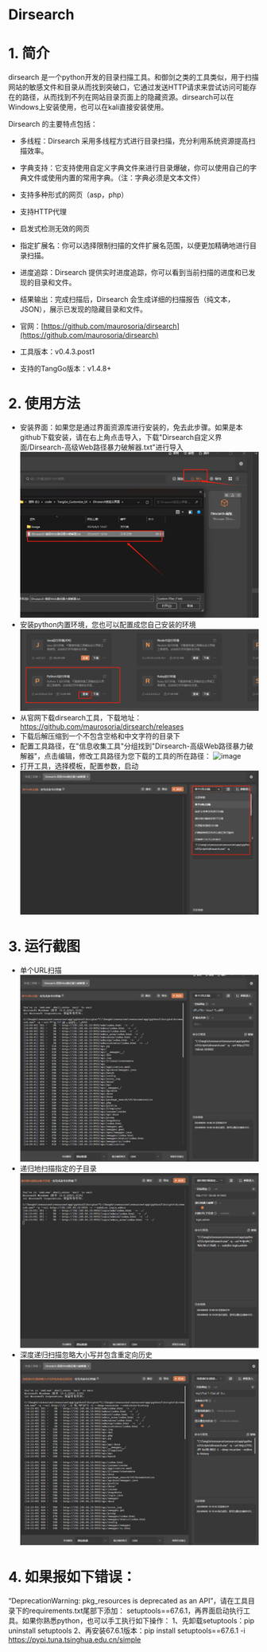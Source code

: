 # Dirsearch

# 1. 简介
dirsearch 是一个python开发的目录扫描工具。和御剑之类的工具类似，用于扫描网站的敏感文件和目录从而找到突破口，它通过发送HTTP请求来尝试访问可能存在的路径，从而找到不列在网站目录页面上的隐藏资源。dirsearch可以在Windows上安装使用，也可以在kali直接安装使用。

Dirsearch 的主要特点包括：
- 多线程：Dirsearch 采用多线程方式进行目录扫描，充分利用系统资源提高扫描效率。
- 字典支持：它支持使用自定义字典文件来进行目录爆破，你可以使用自己的字典文件或使用内置的常用字典。（注：字典必须是文本文件）
- 支持多种形式的网页（asp，php）
- 支持HTTP代理
- 启发式检测无效的网页
- 指定扩展名：你可以选择限制扫描的文件扩展名范围，以便更加精确地进行目录扫描。
- 进度追踪：Dirsearch 提供实时进度追踪，你可以看到当前扫描的进度和已发现的目录和文件。
- 结果输出：完成扫描后，Dirsearch 会生成详细的扫描报告（纯文本，JSON），展示已发现的隐藏目录和文件。

- 官网：[https://github.com/maurosoria/dirsearch](https://github.com/maurosoria/dirsearch)
- 工具版本：v0.4.3.post1
- 支持的TangGo版本：v1.4.8+
# 2. 使用方法
- 安装界面：如果您是通过界面资源库进行安装的，免去此步骤。如果是本github下载安装，请在右上角点击导入，下载"Dirsearch自定义界面/Dirsearch-高级Web路径暴力破解器.txt"进行导入<br>
  ![import.png](image/import.png)
- 安装python内置环境，您也可以配置成您自己安装的环境<br>
  ![python.png](image/python1.png)
- 从官网下载dirsearch工具，下载地址：https://github.com/maurosoria/dirsearch/releases
- 下载后解压缩到一个不包含空格和中文字符的目录下
- 配置工具路径，在"信息收集工具"分组找到"Dirsearch-高级Web路径暴力破解器"，点击编辑，修改工具路径为您下载的工具的所在路径：
![image](https://github.com/user-attachments/assets/6ce67db3-9f42-415e-b02f-3db92cac033e) 
- 打开工具，选择模板，配置参数，启动<br>
  ![switch.png](image/switch.png)
# 3. 运行截图
- 单个URL扫描<br>
  ![one_scan.png](image/one_scan.png)
- 递归地扫描指定的子目录<br>
  ![read.png](image/dsub.png)
- 深度递归扫描忽略大小写并包含重定向历史<br>
  ![read.png](image/sdlis.png)
# 4. 如果报如下错误：
“DeprecationWarning: pkg_resources is deprecated as an API”，请在工具目录下的requirements.txt尾部下添加：
setuptools==67.6.1，再界面启动执行工具。如果你熟悉python，也可以手工执行如下操作：
1、先卸载setuptools：pip uninstall setuptools
2、再安装67.6.1版本：pip install setuptools==67.6.1 -i https://pypi.tuna.tsinghua.edu.cn/simple
